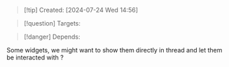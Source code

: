 
>[!tip] Created: [2024-07-24 Wed 14:56]

>[!question] Targets: 

>[!danger] Depends: 

Some widgets, we might want to show them directly in thread and let them be interacted with ?

